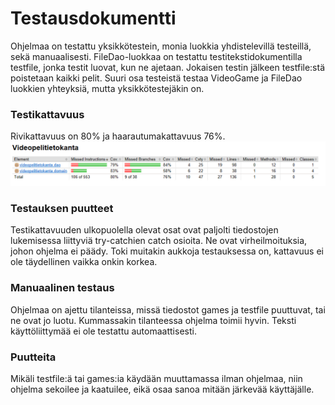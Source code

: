 # Testausdokumentti

Ohjelmaa on testattu yksikkötestein, monia luokkia yhdistelevillä testeillä, sekä manuaalisesti. FileDao-luokkaa on testattu testitekstidokumentilla testfile, jonka testit luovat, kun ne ajetaan. Jokaisen testin jälkeen testfile:stä poistetaan kaikki pelit. Suuri osa testeistä testaa VideoGame ja FileDao luokkien yhteyksiä, mutta yksikkötestejäkin on.

### Testikattavuus
Rivikattavuus on 80% ja haarautumakattavuus 76%.
![](testikattavuus.png)

### Testauksen puutteet 
Testikattavuuden ulkopuolella olevat osat ovat paljolti tiedostojen lukemisessa liittyviä try-catchien catch osioita. Ne ovat virheilmoituksia, johon ohjelma ei päädy. Toki muitakin aukkoja testauksessa on, kattavuus ei ole täydellinen vaikka onkin korkea.

### Manuaalinen testaus
Ohjelmaa on ajettu tilanteissa, missä tiedostot games ja testfile puuttuvat, tai ne ovat jo luotu. Kummassakin tilanteessa ohjelma toimii hyvin. Teksti käyttöliittymää ei ole testattu automaattisesti.

### Puutteita
Mikäli testfile:ä tai games:ia käydään muuttamassa ilman ohjelmaa, niin ohjelma sekoilee ja kaatuilee, eikä osaa sanoa mitään järkevää käyttäjälle.

